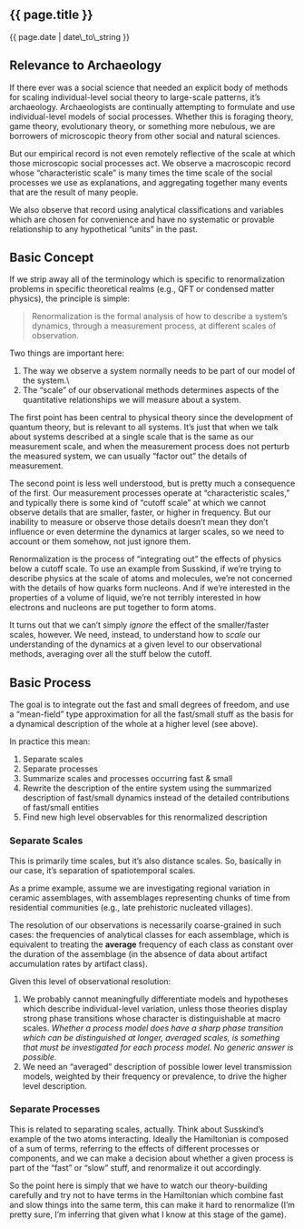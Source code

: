 {{ page.title }}
----------------

<div class="publish_date">
{{ page.date | date\_to\_string }}
</div>

Relevance to Archaeology
------------------------

If there ever was a social science that needed an explicit body of
methods for scaling individual-level social theory to large-scale
patterns, it’s archaeology. Archaeologists are continually attempting to
formulate and use individual-level models of social processes. Whether
this is foraging theory, game theory, evolutionary theory, or something
more nebulous, we are borrowers of microscopic theory from other social
and natural sciences.

But our empirical record is not even remotely reflective of the scale at
which those microscopic social processes act. We observe a macroscopic
record whose “characteristic scale” is many times the time scale of the
social processes we use as explanations, and aggregating together many
events that are the result of many people.

We also observe that record using analytical classifications and
variables which are chosen for convenience and have no systematic or
provable relationship to any hypothetical “units” in the past.

Basic Concept
-------------

If we strip away all of the terminology which is specific to
renormalization problems in specific theoretical realms (e.g., QFT or
condensed matter physics), the principle is simple:

> Renormalization is the formal analysis of how to describe a system’s
> dynamics, through a measurement process, at different scales of
> observation.

Two things are important here:

1.  The way we observe a system normally needs to be part of our model
    of the system.\
2.  The “scale” of our observational methods determines aspects of the
    quantitative relationships we will measure about a system.

The first point has been central to physical theory since the
development of quantum theory, but is relevant to all systems. It’s just
that when we talk about systems described at a single scale that is the
same as our measurement scale, and when the measurement process does not
perturb the measured system, we can usually “factor out” the details of
measurement.

The second point is less well understood, but is pretty much a
consequence of the first. Our measurement processes operate at
“characteristic scales,” and typically there is some kind of “cutoff
scale” at which we cannot observe details that are smaller, faster, or
higher in frequency. But our inability to measure or observe those
details doesn’t mean they don’t influence or even determine the dynamics
at larger scales, so we need to account or them somehow, not just ignore
them.

Renormalization is the process of “integrating out” the effects of
physics below a cutoff scale. To use an example from Susskind, if we’re
trying to describe physics at the scale of atoms and molecules, we’re
not concerned with the details of how quarks form nucleons. And if we’re
interested in the properties of a volume of liquid, we’re not terribly
interested in how electrons and nucleons are put together to form atoms.

It turns out that we can’t simply *ignore* the effect of the
smaller/faster scales, however. We need, instead, to understand how to
*scale* our understanding of the dynamics at a given level to our
observational methods, averaging over all the stuff below the cutoff.

Basic Process
-------------

The goal is to integrate out the fast and small degrees of freedom, and
use a “mean-field” type approximation for all the fast/small stuff as
the basis for a dynamical description of the whole at a higher level
(see above).

In practice this mean:

1.  Separate scales
2.  Separate processes
3.  Summarize scales and processes occurring fast & small
4.  Rewrite the description of the entire system using the summarized
    description of fast/small dynamics instead of the detailed
    contributions of fast/small entities
5.  Find new high level observables for this renormalized description

### Separate Scales

This is primarily time scales, but it’s also distance scales. So,
basically in our case, it’s separation of spatiotemporal scales.

As a prime example, assume we are investigating regional variation in
ceramic assemblages, with assemblages representing chunks of time from
residential communities (e.g., late prehistoric nucleated villages).

The resolution of our observations is necessarily coarse-grained in such
cases: the frequencies of analytical classes for each assemblage, which
is equivalent to treating the **average** frequency of each class as
constant over the duration of the assemblage (in the absence of data
about artifact accumulation rates by artifact class).

Given this level of observational resolution:

1.  We probably cannot meaningfully differentiate models and hypotheses
    which describe individual-level variation, unless those theories
    display strong phase transitions whose character is distinguishable
    at macro scales. *Whether a process model does have a sharp phase
    transition which can be distinguished at longer, averaged scales, is
    something that must be investigated for each process model. No
    generic answer is possible.*
2.  We need an “averaged” description of possible lower level
    transmission models, weighted by their frequency or prevalence, to
    drive the higher level description.

### Separate Processes

This is related to separating scales, actually. Think about Susskind’s
example of the two atoms interacting. Ideally the Hamiltonian is
composed of a sum of terms, referring to the effects of different
processes or components, and we can make a decision about whether a
given process is part of the “fast” or “slow” stuff, and renormalize it
out accordingly.

So the point here is simply that we have to watch our theory-building
carefully and try not to have terms in the Hamiltonian which combine
fast and slow things into the same term, this can make it hard to
renormalize (I’m pretty sure, I’m inferring that given what I know at
this stage of the game).
